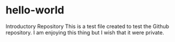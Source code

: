 # hello-world
Introductory Repository
This is a test file created to test the Github repository.
I am enjoying this thing but I wish that it were private. 

